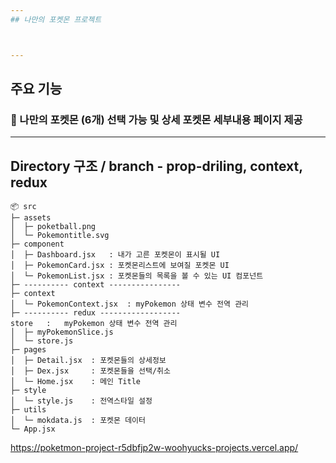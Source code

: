 ```yaml
---
## 나만의 포켓몬 프로젝트



---
```

## 주요 기능
### 🌟 나만의 포켓몬 (6개) 선택 가능 및 상세 포켓몬 세부내용 페이지 제공


---
## Directory 구조 / branch - prop-driling, context, redux

```
📦 src
├─ assets
│  ├─ poketball.png
│  └─ Pokemontitle.svg
├─ component
│  ├─ Dashboard.jsx   : 내가 고른 포켓몬이 표시될 UI
│  ├─ PokemonCard.jsx : 포켓몬리스트에 보여질 포켓몬 UI
│  └─ PokemonList.jsx : 포켓몬들의 목록을 볼 수 있는 UI 컴포넌트
├─ ---------- context ----------------
├─ context
│  └─ PokemonContext.jsx  : myPokemon 상태 변수 전역 관리
├─ ---------- redux ------------------
store   :   myPokemon 상태 변수 전역 관리
│  ├─ myPokemonSlice.js
│  └─ store.js
├─ pages
│  ├─ Detail.jsx  : 포켓몬들의 상세정보 
│  ├─ Dex.jsx     : 포켓몬들을 선택/취소 
│  └─ Home.jsx    : 메인 Title
├─ style
│  └─ style.js    : 전역스타일 설정
├─ utils
│  └─ mokdata.js  : 포켓몬 데이터 
└─ App.jsx
```

https://poketmon-project-r5dbfjp2w-woohyucks-projects.vercel.app/

